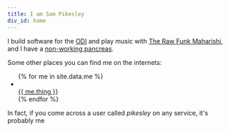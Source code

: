 ```yaml
---
title: I am Sam Pikesley
div_id: home
---
```


I build software for the [ODI](http://theodi.org/team/sam-pikesley) and play music with [The Raw Funk Maharishi](http://rawfunkmaharishi.uk), and I have a [non-working pancreas](http://www.diabetes.org.uk/Guide-to-diabetes/What-is-diabetes/What-is-Type-1-diabetes/).

Some other places you can find me on the internets:

<ul id='me' class='row'>
{% for me in site.data.me %}
  <li class='col-md-4 col-xs-4'>
    <a href='//{% if me.url %}{{ me.url }}{% else %}{{ me.thing | downcase }}.com/pikesley{% endif %}'>
      <i class='fa fa-{% if me.fa %}{{ me.fa }}{% else %}{{ me.thing | downcase}}{% endif %}'></i>
      <br />
      {{ me.thing }}
    </a>
  </li>
{% endfor %}
</ul>

In fact, if you come across a user called _pikesley_ on any service, it's probably me
